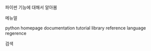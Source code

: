파이썬 기능에 대해서 알아봄

메뉴얼

python homepage documentation
tutorial
library reference
language regerence

검색



